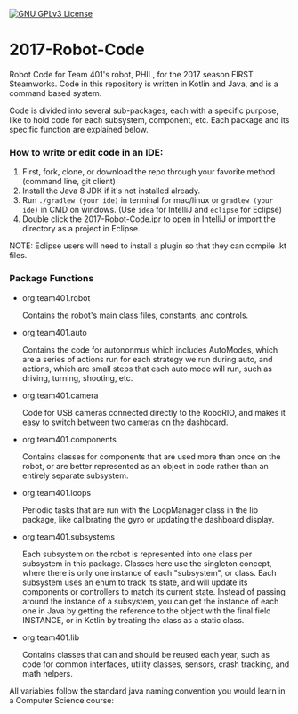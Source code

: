 [![GNU GPLv3 License](https://img.shields.io/badge/License-GNU%20GPLv3-green.svg)](https://github.com/team401/2017-Robot-Code/blob/master/LICENSE)

# 2017-Robot-Code
Robot Code for Team 401's robot, PHIL, for the 2017 season FIRST Steamworks. Code in this repository is written in Kotlin and Java, and is a command based system.

Code is divided into several sub-packages, each with a specific purpose, like to hold code for each subsystem, component, etc. Each package and its specific function are explained below.

### How to write or edit code in an IDE:
1. First, fork, clone, or download the repo through your favorite method (command line, git client)
2. Install the Java 8 JDK if it's not installed already.
3. Run `./gradlew (your ide)` in terminal for mac/linux or `gradlew (your ide)` in CMD on windows. (Use `idea` for IntelliJ and `eclipse` for Eclipse)
4. Double click the 2017-Robot-Code.ipr to open in IntelliJ or import the directory as a project in Eclipse.

NOTE: Eclipse users will need to install a plugin so that they can compile .kt files.

### Package Functions
* org.team401.robot

    Contains the robot's main class files, constants, and controls.
    
* org.team401.auto

    Contains the code for autononmus which includes AutoModes, which are a series of actions run for each strategy we run during auto, and actions, which are small steps that each auto mode will run, such as driving, turning, shooting, etc.
    
* org.team401.camera

    Code for USB cameras connected directly to the RoboRIO, and makes it easy to switch between two cameras on the dashboard.
    
* org.team401.components

    Contains classes for components that are used more than once on the robot, or are better represented as an object in code rather than an entirely separate subsystem.
    
* org.team401.loops

    Periodic tasks that are run with the LoopManager class in the lib package, like calibrating the gyro or updating the dashboard display.
    
* org.team401.subsystems

    Each subsystem on the robot is represented into one class per subsystem in this package. Classes here use the singleton concept, where there is only one instance of each "subsystem", or class. Each subsystem uses an enum to track its state, and will update its components or controllers to match its current state. Instead of passing around the instance of a subsystem, you can get the instance of each one in Java by getting the reference to the object with the final field INSTANCE, or in Kotlin by treating the class as a static class.
    
* org.team401.lib

    Contains classes that can and should be reused each year, such as code for common interfaces, utility classes, sensors, crash tracking, and math helpers.
    
All variables follow the standard java naming convention you would learn in a Computer Science course: